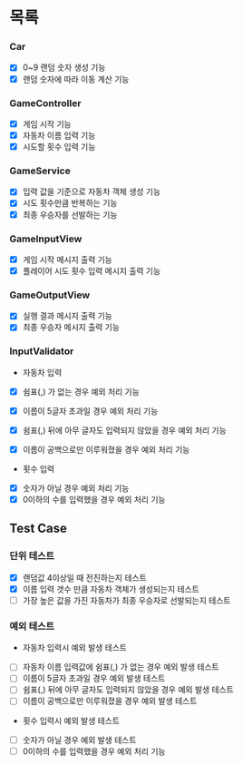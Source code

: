 # 목록

### Car

- [X] 0~9 랜덤 숫자 생성 기능
- [X] 랜덤 숫자에 따라 이동 계산 기능

### GameController

- [X] 게임 시작 기능
- [X] 자동차 이름 입력 기능
- [X] 시도할 횟수 입력 기능

### GameService

- [X] 입력 값을 기준으로 자동차 객체 생성 기능
- [X] 시도 횟수만큼 반복하는 기능
- [X] 최종 우승자를 선발하는 기능

### GameInputView

- [X] 게임 시작 메시지 출력 기능
- [X] 플레이어 시도 횟수 입력 메시지 출력 기능

### GameOutputView

- [X] 실행 결과 메시지 출력 기능
- [X] 최종 우승자 메시지 출력 기능

### InputValidator

- 자동차 입력
- [X] 쉼표(,) 가 없는 경우 예외 처리 기능
- [X] 이름이 5글자 초과일 경우 예외 처리 기능
- [X] 쉼표(,) 뒤에 아무 글자도 입력되지 않았을 경우 예외 처리 기능
- [X] 이름이 공백으로만 이루워졌을 경우 예외 처리 기능


- 횟수 입력
- [X] 숫자가 아닐 경우 예외 처리 기능
- [X] 0이하의 수를 입력했을 경우 예외 처리 기능

## Test Case

### 단위 테스트

- [X] 랜덤값 4이상일 때 전진하는지 테스트
- [X] 이름 입력 갯수 만큼 자동차 객체가 생성되는지 테스트
- [ ] 가장 높은 값을 가진 자동차가 최종 우승자로 선발되는지 테스트

### 예외 테스트

- 자동차 입력시 예외 발생 테스트
- [ ] 자동차 이름 입력값에 쉼표(,) 가 없는 경우 예외 발생 테스트
- [ ] 이름이 5글자 초과일 경우 예외 발생 테스트
- [ ] 쉼표(,) 뒤에 아무 글자도 입력되지 않았을 경우 예외 발생 테스트
- [ ] 이름이 공백으로만 이루워졌을 경우 예외 발생 테스트

- 횟수 입력시 예외 발생 테스트
- [ ] 숫자가 아닐 경우 예외 발생 테스트
- [ ] 0이하의 수를 입력했을 경우 예외 처리 기능